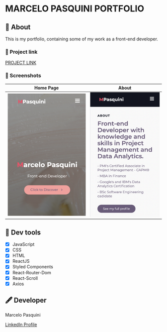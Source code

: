 # MARCELO PASQUINI PORTFOLIO


## 🎨 About

This is my portfolio, containing some of my work as a front-end developer.


### 📱 Project link

[PROJECT LINK](https://mpasquini.com/)


### 📸 Screenshots

Home Page             |  About   
:-------------------------:|:-------------------------: 
![ Home Page](https://raw.githubusercontent.com/MarceloPasquiniB/react-mpasquini-potfolio/main/screenshots/landing.png?token=AUIM4TYY2KNWSKYOYNIZYHLBINQIY)  |  ![ About](https://raw.githubusercontent.com/MarceloPasquiniB/react-mpasquini-potfolio/main/screenshots/home.png?token=AUIM4T2PBRTV3BW3RYWTVOLBINQJ2)  


## 🔧 Dev tools

-	[X] JavaScript
-	[X] CSS
-	[X] HTML
-	[X] ReactJS
-	[X] Styled Components
-	[X] React-Router-Dom
-	[X] React-Scroll
-	[X] Axios

## 🖋 Developer

Marcelo Pasquini

[LinkedIn Profile](https://www.linkedin.com/in/mpbrazil/)
